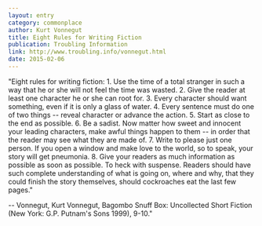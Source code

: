 ```yaml
---
layout: entry
category: commonplace
author: Kurt Vonnegut
title: Eight Rules for Writing Fiction
publication: Troubling Information
link: http://www.troubling.info/vonnegut.html
date: 2015-02-06
---
```


"Eight rules for writing fiction: 1. Use the time of a total stranger in such a way that he or she will not feel the time was wasted. 2. Give the reader at least one character he or she can root for. 3. Every character should want something, even if it is only a glass of water. 4. Every sentence must do one of two things -- reveal character or advance the action. 5. Start as close to the end as possible. 6. Be a sadist. Now matter how sweet and innocent your leading characters, make awful things happen to them -- in order that the reader may see what they are made of. 7. Write to please just one person. If you open a window and make love to the world, so to speak, your story will get pneumonia. 8. Give your readers as much information as possible as soon as possible. To heck with suspense. Readers should have such complete understanding of what is going on, where and why, that they could finish the story themselves, should cockroaches eat the last few pages."

-- Vonnegut, Kurt Vonnegut, Bagombo Snuff Box: Uncollected Short Fiction (New York: G.P. Putnam's Sons 1999), 9-10."
 
 
